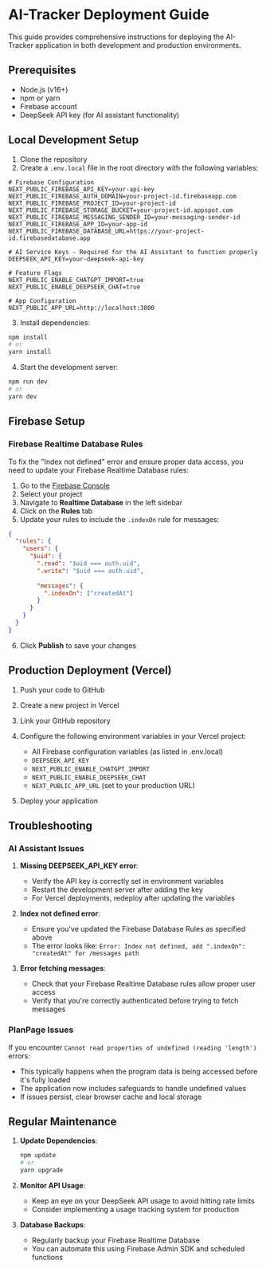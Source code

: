 # AI-Tracker Deployment Guide

This guide provides comprehensive instructions for deploying the AI-Tracker application in both development and production environments.

## Prerequisites

- Node.js (v16+)
- npm or yarn
- Firebase account
- DeepSeek API key (for AI assistant functionality)

## Local Development Setup

1. Clone the repository
2. Create a `.env.local` file in the root directory with the following variables:

```
# Firebase Configuration
NEXT_PUBLIC_FIREBASE_API_KEY=your-api-key
NEXT_PUBLIC_FIREBASE_AUTH_DOMAIN=your-project-id.firebaseapp.com
NEXT_PUBLIC_FIREBASE_PROJECT_ID=your-project-id
NEXT_PUBLIC_FIREBASE_STORAGE_BUCKET=your-project-id.appspot.com
NEXT_PUBLIC_FIREBASE_MESSAGING_SENDER_ID=your-messaging-sender-id
NEXT_PUBLIC_FIREBASE_APP_ID=your-app-id
NEXT_PUBLIC_FIREBASE_DATABASE_URL=https://your-project-id.firebasedatabase.app

# AI Service Keys - Required for the AI Assistant to function properly
DEEPSEEK_API_KEY=your-deepseek-api-key

# Feature Flags
NEXT_PUBLIC_ENABLE_CHATGPT_IMPORT=true
NEXT_PUBLIC_ENABLE_DEEPSEEK_CHAT=true

# App Configuration
NEXT_PUBLIC_APP_URL=http://localhost:3000
```

3. Install dependencies:

```bash
npm install
# or
yarn install
```

4. Start the development server:

```bash
npm run dev
# or
yarn dev
```

## Firebase Setup

### Firebase Realtime Database Rules

To fix the "Index not defined" error and ensure proper data access, you need to update your Firebase Realtime Database rules:

1. Go to the [Firebase Console](https://console.firebase.google.com/)
2. Select your project
3. Navigate to **Realtime Database** in the left sidebar
4. Click on the **Rules** tab
5. Update your rules to include the `.indexOn` rule for messages:

```json
{
  "rules": {
    "users": {
      "$uid": {
        ".read": "$uid === auth.uid",
        ".write": "$uid === auth.uid",
        
        "messages": {
          ".indexOn": ["createdAt"]
        }
      }
    }
  }
}
```

6. Click **Publish** to save your changes

## Production Deployment (Vercel)

1. Push your code to GitHub
2. Create a new project in Vercel
3. Link your GitHub repository
4. Configure the following environment variables in your Vercel project:

   - All Firebase configuration variables (as listed in .env.local)
   - `DEEPSEEK_API_KEY`
   - `NEXT_PUBLIC_ENABLE_CHATGPT_IMPORT`
   - `NEXT_PUBLIC_ENABLE_DEEPSEEK_CHAT`
   - `NEXT_PUBLIC_APP_URL` (set to your production URL)

5. Deploy your application

## Troubleshooting

### AI Assistant Issues

1. **Missing DEEPSEEK_API_KEY error**:
   - Verify the API key is correctly set in environment variables
   - Restart the development server after adding the key
   - For Vercel deployments, redeploy after updating the variables

2. **Index not defined error**:
   - Ensure you've updated the Firebase Database Rules as specified above
   - The error looks like: `Error: Index not defined, add ".indexOn": "createdAt" for /messages path`

3. **Error fetching messages**:
   - Check that your Firebase Realtime Database rules allow proper user access
   - Verify that you're correctly authenticated before trying to fetch messages

### PlanPage Issues

If you encounter `Cannot read properties of undefined (reading 'length')` errors:
- This typically happens when the program data is being accessed before it's fully loaded
- The application now includes safeguards to handle undefined values
- If issues persist, clear browser cache and local storage

## Regular Maintenance

1. **Update Dependencies**:
   ```bash
   npm update
   # or
   yarn upgrade
   ```

2. **Monitor API Usage**:
   - Keep an eye on your DeepSeek API usage to avoid hitting rate limits
   - Consider implementing a usage tracking system for production

3. **Database Backups**:
   - Regularly backup your Firebase Realtime Database
   - You can automate this using Firebase Admin SDK and scheduled functions 